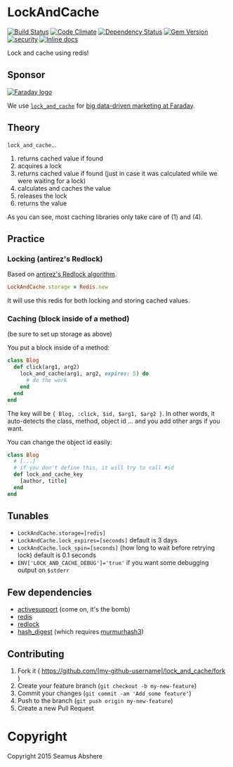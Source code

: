 # LockAndCache

[![Build Status](https://travis-ci.org/seamusabshere/lock_and_cache.svg?branch=master)](https://travis-ci.org/seamusabshere/lock_and_cache)
[![Code Climate](https://codeclimate.com/github/seamusabshere/lock_and_cache/badges/gpa.svg)](https://codeclimate.com/github/seamusabshere/lock_and_cache)
[![Dependency Status](https://gemnasium.com/seamusabshere/lock_and_cache.svg)](https://gemnasium.com/seamusabshere/lock_and_cache)
[![Gem Version](https://badge.fury.io/rb/lock_and_cache.svg)](http://badge.fury.io/rb/lock_and_cache)
[![security](https://hakiri.io/github/seamusabshere/lock_and_cache/master.svg)](https://hakiri.io/github/seamusabshere/lock_and_cache/master)
[![Inline docs](http://inch-ci.org/github/seamusabshere/lock_and_cache.svg?branch=master)](http://inch-ci.org/github/seamusabshere/lock_and_cache)

Lock and cache using redis!

## Sponsor

<p><a href="http://faraday.io"><img src="https://s3.amazonaws.com/photos.angel.co/startups/i/175701-a63ebd1b56a401e905963c64958204d4-medium_jpg.jpg" alt="Faraday logo"/></a></p>

We use [`lock_and_cache`](https://rubygems.org/gems/lock_and_cache) for [big data-driven marketing at Faraday](http://faraday.io).

## Theory

`lock_and_cache`...

1. returns cached value if found
2. acquires a lock
3. returns cached value if found (just in case it was calculated while we were waiting for a lock)
4. calculates and caches the value
5. releases the lock
6. returns the value

As you can see, most caching libraries only take care of (1) and (4).

## Practice

### Locking (antirez's Redlock)

Based on [antirez's Redlock algorithm](http://redis.io/topics/distlock).

```ruby
LockAndCache.storage = Redis.new
```

It will use this redis for both locking and storing cached values.

### Caching (block inside of a method)

(be sure to set up storage as above)

You put a block inside of a method:

```ruby
class Blog
  def click(arg1, arg2)
    lock_and_cache(arg1, arg2, expires: 5) do
      # do the work
    end
  end
end
```

The key will be `{ Blog, :click, $id, $arg1, $arg2 }`. In other words, it auto-detects the class, method, object id ... and you add other args if you want.

You can change the object id easily:

```ruby
class Blog
  # [...]
  # if you don't define this, it will try to call #id
  def lock_and_cache_key
    [author, title]
  end
end
```

## Tunables

* `LockAndCache.storage=[redis]`
* `LockAndCache.lock_expires=[seconds]` default is 3 days
* `LockAndCache.lock_spin=[seconds]` (how long to wait before retrying lock) default is 0.1 seconds
* `ENV['LOCK_AND_CACHE_DEBUG']='true'` if you want some debugging output on `$stderr`

## Few dependencies

* [activesupport](https://rubygems.org/gems/activesupport) (come on, it's the bomb)
* [redis](https://github.com/redis/redis-rb)
* [redlock](https://github.com/leandromoreira/redlock-rb)
* [hash_digest](https://github.com/seamusabshere/hash_digest) (which requires [murmurhash3](https://github.com/funny-falcon/murmurhash3-ruby))

## Contributing

1. Fork it ( https://github.com/[my-github-username]/lock_and_cache/fork )
2. Create your feature branch (`git checkout -b my-new-feature`)
3. Commit your changes (`git commit -am 'Add some feature'`)
4. Push to the branch (`git push origin my-new-feature`)
5. Create a new Pull Request

# Copyright 

Copyright 2015 Seamus Abshere
